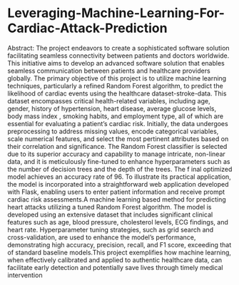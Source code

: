 # Leveraging-Machine-Learning-For-Cardiac-Attack-Prediction
Abstract:
The project endeavors to create a sophisticated software solution facilitating
 seamless connectivity between patients and doctors worldwide. This initiative aims
 to develop an advanced software solution that enables seamless communication
 between patients and healthcare providers globally. The primary objective of this
 project is to utilize machine learning techniques, particularly a refined Random
 Forest algorithm, to predict the likelihood of cardiac events using the healthcare
dataset-stroke-data.
 This dataset encompasses critical health-related variables,
 including age, gender, history of hypertension, heart disease, average glucose levels,
 body mass index , smoking habits, and employment type, all of which are essential
 for evaluating a patient’s cardiac risk. Initially, the data undergoes preprocessing
 to address missing values, encode categorical variables, scale numerical features,
 and select the most pertinent attributes based on their correlation and significance.
 The Random Forest classifier is selected due to its superior accuracy and capability
 to manage intricate, non-linear data, and it is meticulously fine-tuned to enhance
 hyperparameters such as the number of decision trees and the depth of the trees. The
 f
 inal optimized model achieves an accuracy rate of 96. To illustrate its practical
 application, the model is incorporated into a straightforward web application
 developed with Flask, enabling users to enter patient information and receive
 prompt cardiac risk assessments.A machine learning based method for predicting
 heart attacks utilizing a tuned Random Forest algorithm. The model is developed
 using an extensive dataset that includes significant clinical features such as age,
 blood pressure, cholesterol levels, ECG findings, and heart rate. Hyperparameter
 tuning strategies, such as grid search and cross-validation, are used to enhance
 the model’s performance, demonstrating high accuracy, precision, recall, and F1
score, exceeding that of standard baseline models.This project exemplifies how
 machine learning, when effectively calibrated and applied to authentic healthcare
 data, can facilitate early detection and potentially save lives through timely medical
 intervention
